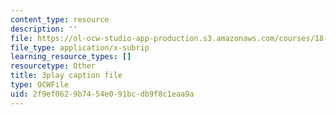 ```yaml
---
content_type: resource
description: ''
file: https://ol-ocw-studio-app-production.s3.amazonaws.com/courses/18-02-multivariable-calculus-fall-2007/2f9ef0629b7454e091bcdb9f8c1eaa9a_PxCxlsl_YwY.vtt
file_type: application/x-subrip
learning_resource_types: []
resourcetype: Other
title: 3play caption file
type: OCWFile
uid: 2f9ef062-9b74-54e0-91bc-db9f8c1eaa9a
---
```

